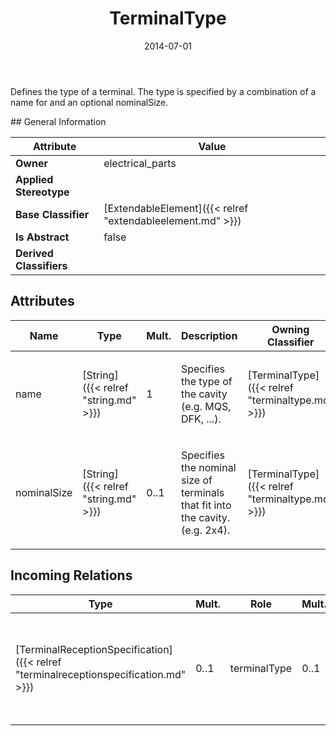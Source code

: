﻿---
title: TerminalType
toc: false
type: specs
date: "2014-07-01"
draft: false
specification: VEC
version: 1.1.1
documentType: "Recommendation"
elementType: Class
classes:
  - TerminalType
menu_name: vec-1.1.1
---
<p>Defines the type of a terminal. The type is specified by a combination of a name for and an optional nominalSize.  </p>
## General Information

| Attribute               | Value |
|-------------------------|-------|
| **Owner**               | electrical_parts |
| **Applied Stereotype**  |   |
| **Base Classifier**     | [ExtendableElement]({{< relref "extendableelement.md" >}})<br/>  |
| **Is Abstract**         | false |
| **Derived Classifiers** |   |

## Attributes
|  Name  |  Type  |  Mult.  |  Description  |  Owning Classifier  |
|--------|--------|---------|---------------|--------------|
|name | [String]({{< relref "string.md" >}}) | 1 | <p>Specifies the type of the cavity (e.g. MQS, DFK, ...). </p> | [TerminalType]({{< relref "terminaltype.md" >}}) |
|nominalSize | [String]({{< relref "string.md" >}}) | 0..1 | <p>Specifies the nominal size of terminals that fit into the cavity. (e.g. 2x4).  </p> | [TerminalType]({{< relref "terminaltype.md" >}}) |

##  Incoming Relations
|    Type  |   Mult.  |   Role    |   Mult.   |   Description  |
|----------|----------|-----------|-----------|----------------|
| [TerminalReceptionSpecification]({{< relref "terminalreceptionspecification.md" >}}) | 0..1 | terminalType | 0..1 | <p> Specifies the terminal type that is associated with the terminal reception.      </p> |
